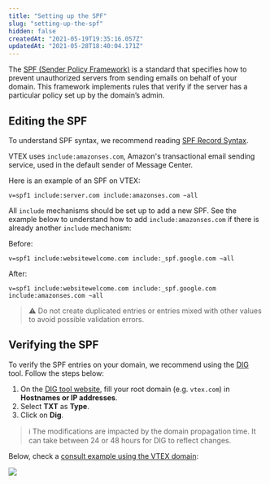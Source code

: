 ```yaml
---
title: "Setting up the SPF"
slug: "setting-up-the-spf"
hidden: false
createdAt: "2021-05-19T19:35:16.057Z"
updatedAt: "2021-05-28T18:40:04.171Z"
---
```

The [SPF (Sender Policy Framework)](http://www.open-spf.org/Introduction/) is a standard that specifies how to prevent unauthorized servers from sending emails on behalf of your domain. This framework implements rules that verify if the server has a particular policy set up by the domain’s admin.

## Editing the SPF

To understand SPF syntax, we recommend reading [SPF Record Syntax](http://www.open-spf.org/SPF_Record_Syntax/).

VTEX uses `include:amazonses.com`, Amazon's transactional email sending service, used in the default sender of Message Center.

Here is an example of an SPF on VTEX:

```spf
v=spf1 include:server.com include:amazonses.com ~all
```

All `include` mechanisms should be set up to add a new SPF. See the example below to understand how to add `include:amazonses.com` if there is already another `include` mechanism:

Before:

```spf
v=spf1 include:websitewelcome.com include:_spf.google.com ~all
```

After:

```spf
v=spf1 include:websitewelcome.com include:_spf.google.com include:amazonses.com ~all
```

>⚠️ Do not create duplicated entries or entries mixed with other values to avoid possible validation errors.

## Verifying the SPF

To verify the SPF entries on your domain, we recommend using the [DIG](https://www.digwebinterface.com) tool. Follow the steps below:

1. On the [DIG tool website](https://www.digwebinterface.com/), fill your root domain (e.g. `vtex.com`) in **Hostnames or IP addresses**.
2. Select **TXT** as **Type**.
3. Click on **Dig**.

> ℹ️️ The modifications are impacted by the domain propagation time. It can take between 24 or 48 hours for DIG to reflect changes.

Below, check a [consult example using the VTEX domain](https://www.digwebinterface.com/?hostnames=vtex.com&type=TXT&ns=resolver&useresolver=8.8.4.4&nameservers=):

![](https://cdn.jsdelivr.net/gh/vtexdocs/dev-portal-content@main/images/setting-up-the-spf-0.png)
